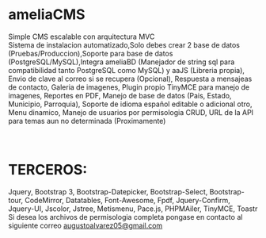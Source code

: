 # ameliaCMS
Simple CMS escalable con arquitectura MVC
<br>Sistema de instalacion automatizado,Solo debes crear 2 base de datos (Pruebas/Produccion),Soporte para base de datos (PostgreSQL/MySQL),Integra ameliaBD (Manejador de string sql para compatibilidad tanto PostgreSQL como MySQL) y aaJS (Libreria propia),
Envio de clave al correo si se recupera (Opcional),
Respuesta a mensajeas de contacto,
Galeria de imagenes,
Plugin propio TinyMCE para manejo de imagenes,
Reportes en PDF,
Manejo de base de datos (Pais, Estado, Municipio, Parroquia),
Soporte de idioma español editable o adicional otro,
Menu dinamico,
Manejo de usuarios por permisologia CRUD,
URL de la API para temas aun no determinada (Proximamente)
# <br>TERCEROS:
Jquery,
Bootstrap 3,
Bootstrap-Datepicker,
Bootstrap-Select,
Bootstrap-tour,
CodeMirror,
Datatables,
Font-Awesome,
Fpdf,
Jquery-Confirm,
Jquery-UI,
Jscolor,
Jstree,
Metismenu,
Pace.js,
PHPMAiler,
TinyMCE,
Toastr
<br>Si desea los archivos de permisologia completa pongase en contacto al siguiente correo augustoalvarez05@gmail.com